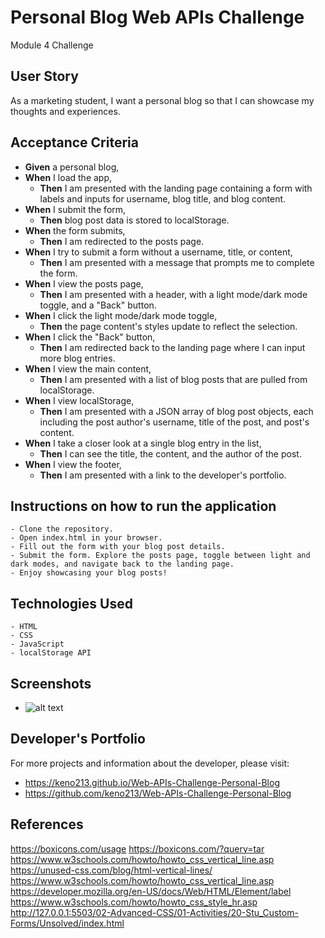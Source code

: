# Personal Blog Web APIs Challenge
Module 4 Challenge


## User Story
As a marketing student, I want a personal blog so that I can showcase my thoughts and experiences.

## Acceptance Criteria
- **Given** a personal blog,
- **When** I load the app,
  - **Then** I am presented with the landing page containing a form with labels and inputs for username, blog title, and blog content.
- **When** I submit the form,
  - **Then** blog post data is stored to localStorage.
- **When** the form submits,
  - **Then** I am redirected to the posts page.
- **When** I try to submit a form without a username, title, or content,
  - **Then** I am presented with a message that prompts me to complete the form.
- **When** I view the posts page,
  - **Then** I am presented with a header, with a light mode/dark mode toggle, and a "Back" button.
- **When** I click the light mode/dark mode toggle,
  - **Then** the page content's styles update to reflect the selection.
- **When** I click the "Back" button,
  - **Then** I am redirected back to the landing page where I can input more blog entries.
- **When** I view the main content,
  - **Then** I am presented with a list of blog posts that are pulled from localStorage.
- **When** I view localStorage,
  - **Then** I am presented with a JSON array of blog post objects, each including the post author's username, title of the post, and post's content.
- **When** I take a closer look at a single blog entry in the list,
  - **Then** I can see the title, the content, and the author of the post.
- **When** I view the footer,
  - **Then** I am presented with a link to the developer's portfolio.

## Instructions on how to run the application
    - Clone the repository.
    - Open index.html in your browser.
    - Fill out the form with your blog post details.
    - Submit the form. Explore the posts page, toggle between light and dark modes, and navigate back to the landing page.
    - Enjoy showcasing your blog posts!

## Technologies Used
    - HTML
    - CSS
    - JavaScript
    - localStorage API

## Screenshots
 - ![alt text](blog-image.png)

## Developer's Portfolio
For more projects and information about the developer, please visit:
 - https://keno213.github.io/Web-APIs-Challenge-Personal-Blog
 - https://github.com/keno213/Web-APIs-Challenge-Personal-Blog


## References
https://boxicons.com/usage
https://boxicons.com/?query=tar
https://www.w3schools.com/howto/howto_css_vertical_line.asp
https://unused-css.com/blog/html-vertical-lines/
https://www.w3schools.com/howto/howto_css_vertical_line.asp
https://developer.mozilla.org/en-US/docs/Web/HTML/Element/label
https://www.w3schools.com/howto/howto_css_style_hr.asp
http://127.0.0.1:5503/02-Advanced-CSS/01-Activities/20-Stu_Custom-Forms/Unsolved/index.html